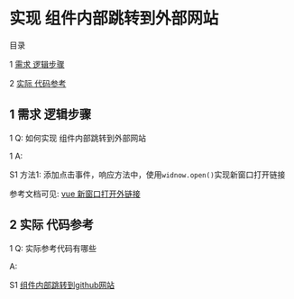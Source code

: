 ﻿# 实现 组件内部跳转到外部网站

目录

1 [需求 逻辑步骤](#1)

2 [实际 代码参考](#2)



## <span id="1"> 1 需求 逻辑步骤 </span>

1 Q: 如何实现 组件内部跳转到外部网站

1 A: 

S1 方法1: 添加点击事件，响应方法中，使用`widnow.open()`实现新窗口打开链接

参考文档可见: [vue 新窗口打开外链接](https://juejin.im/post/5c2352df518825544d43cd5f)



## <span id="2"> 2 实际 代码参考 </span>

1 Q: 实际参考代码有哪些

A:

S1 [组件内部跳转到github网站](https://github.com/gmYuan/cNode/blob/master/src/components/UserInfo.vue)